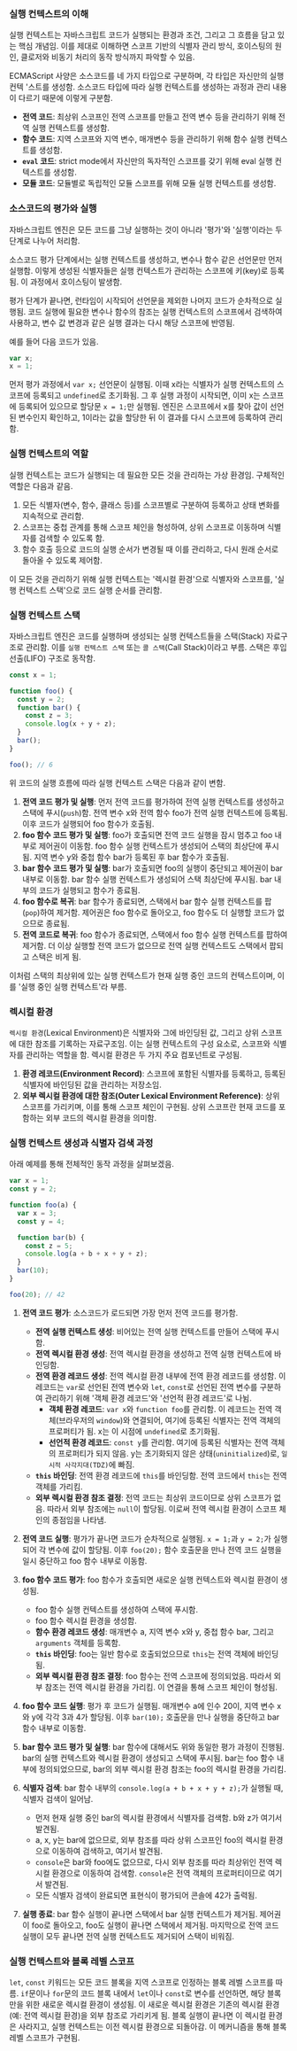### 실행 컨텍스트의 이해

실행 컨텍스트는 자바스크립트 코드가 실행되는 환경과 조건, 그리고 그 흐름을 담고 있는 핵심 개념임. 이를 제대로 이해하면 스코프 기반의 식별자 관리 방식, 호이스팅의 원인, 클로저와 비동기 처리의 동작 방식까지 파악할 수 있음.

ECMAScript 사양은 소스코드를 네 가지 타입으로 구분하며, 각 타입은 자신만의 실행 컨텍 '스트를 생성함. 소스코드 타입에 따라 실행 컨텍스트를 생성하는 과정과 관리 내용이 다르기 때문에 이렇게 구분함.

- **전역 코드**: 최상위 스코프인 전역 스코프를 만들고 전역 변수 등을 관리하기 위해 전역 실행 컨텍스트를 생성함.
- **함수 코드**: 지역 스코프와 지역 변수, 매개변수 등을 관리하기 위해 함수 실행 컨텍스트를 생성함.
- **`eval` 코드**: strict mode에서 자신만의 독자적인 스코프를 갖기 위해 eval 실행 컨텍스트를 생성함.
- **모듈 코드**: 모듈별로 독립적인 모듈 스코프를 위해 모듈 실행 컨텍스트를 생성함.

### 소스코드의 평가와 실행

자바스크립트 엔진은 모든 코드를 그냥 실행하는 것이 아니라 '평가'와 '실행'이라는 두 단계로 나누어 처리함.

소스코드 평가 단계에서는 실행 컨텍스트를 생성하고, 변수나 함수 같은 선언문만 먼저 실행함. 이렇게 생성된 식별자들은 실행 컨텍스트가 관리하는 스코프에 키(key)로 등록됨. 이 과정에서 호이스팅이 발생함.

평가 단계가 끝나면, 런타임이 시작되어 선언문을 제외한 나머지 코드가 순차적으로 실행됨. 코드 실행에 필요한 변수나 함수의 참조는 실행 컨텍스트의 스코프에서 검색하여 사용하고, 변수 값 변경과 같은 실행 결과는 다시 해당 스코프에 반영됨.

예를 들어 다음 코드가 있음.

```javascript
var x;
x = 1;
```

먼저 평가 과정에서 `var x;` 선언문이 실행됨. 이때 x라는 식별자가 실행 컨텍스트의 스코프에 등록되고 `undefined`로 초기화됨. 그 후 실행 과정이 시작되면, 이미 x는 스코프에 등록되어 있으므로 할당문 `x = 1;`만 실행됨. 엔진은 스코프에서 x를 찾아 값이 선언된 변수인지 확인하고, 1이라는 값을 할당한 뒤 이 결과를 다시 스코프에 등록하여 관리함.

### 실행 컨텍스트의 역할

실행 컨텍스트는 코드가 실행되는 데 필요한 모든 것을 관리하는 가상 환경임. 구체적인 역할은 다음과 같음.

1.  모든 식별자(변수, 함수, 클래스 등)를 스코프별로 구분하여 등록하고 상태 변화를 지속적으로 관리함.
2.  스코프는 중첩 관계를 통해 스코프 체인을 형성하여, 상위 스코프로 이동하며 식별자를 검색할 수 있도록 함.
3.  함수 호출 등으로 코드의 실행 순서가 변경될 때 이를 관리하고, 다시 원래 순서로 돌아올 수 있도록 제어함.

이 모든 것을 관리하기 위해 실행 컨텍스트는 '렉시컬 환경'으로 식별자와 스코프를, '실행 컨텍스트 스택'으로 코드 실행 순서를 관리함.

### 실행 컨텍스트 스택

자바스크립트 엔진은 코드를 실행하며 생성되는 실행 컨텍스트들을 스택(Stack) 자료구조로 관리함. 이를 `실행 컨텍스트 스택` 또는 `콜 스택`(Call Stack)이라고 부름. 스택은 후입선출(LIFO) 구조로 동작함.

```javascript
const x = 1;

function foo() {
  const y = 2;
  function bar() {
    const z = 3;
    console.log(x + y + z);
  }
  bar();
}

foo(); // 6
```

위 코드의 실행 흐름에 따라 실행 컨텍스트 스택은 다음과 같이 변함.

1.  **전역 코드 평가 및 실행**: 먼저 전역 코드를 평가하여 전역 실행 컨텍스트를 생성하고 스택에 푸시(`push`)함. 전역 변수 x와 전역 함수 foo가 전역 실행 컨텍스트에 등록됨. 이후 코드가 실행되어 foo 함수가 호출됨.
2.  **foo 함수 코드 평가 및 실행**: foo가 호출되면 전역 코드 실행을 잠시 멈추고 foo 내부로 제어권이 이동함. foo 함수 실행 컨텍스트가 생성되어 스택의 최상단에 푸시됨. 지역 변수 y와 중첩 함수 bar가 등록된 후 bar 함수가 호출됨.
3.  **bar 함수 코드 평가 및 실행**: bar가 호출되면 foo의 실행이 중단되고 제어권이 bar 내부로 이동함. bar 함수 실행 컨텍스트가 생성되어 스택 최상단에 푸시됨. bar 내부의 코드가 실행되고 함수가 종료됨.
4.  **foo 함수로 복귀**: bar 함수가 종료되면, 스택에서 bar 함수 실행 컨텍스트를 팝(`pop`)하여 제거함. 제어권은 foo 함수로 돌아오고, foo 함수도 더 실행할 코드가 없으므로 종료됨.
5.  **전역 코드로 복귀**: foo 함수가 종료되면, 스택에서 foo 함수 실행 컨텍스트를 팝하여 제거함. 더 이상 실행할 전역 코드가 없으므로 전역 실행 컨텍스트도 스택에서 팝되고 스택은 비게 됨.

이처럼 스택의 최상위에 있는 실행 컨텍스트가 현재 실행 중인 코드의 컨텍스트이며, 이를 '실행 중인 실행 컨텍스트'라 부름.

### 렉시컬 환경

`렉시컬 환경`(Lexical Environment)은 식별자와 그에 바인딩된 값, 그리고 상위 스코프에 대한 참조를 기록하는 자료구조임. 이는 실행 컨텍스트의 구성 요소로, 스코프와 식별자를 관리하는 역할을 함. 렉시컬 환경은 두 가지 주요 컴포넌트로 구성됨.

1.  **환경 레코드(Environment Record)**: 스코프에 포함된 식별자를 등록하고, 등록된 식별자에 바인딩된 값을 관리하는 저장소임.
2.  **외부 렉시컬 환경에 대한 참조(Outer Lexical Environment Reference)**: 상위 스코프를 가리키며, 이를 통해 스코프 체인이 구현됨. 상위 스코프란 현재 코드를 포함하는 외부 코드의 렉시컬 환경을 의미함.

### 실행 컨텍스트 생성과 식별자 검색 과정

아래 예제를 통해 전체적인 동작 과정을 살펴보겠음.

```javascript
var x = 1;
const y = 2;

function foo(a) {
  var x = 3;
  const y = 4;

  function bar(b) {
    const z = 5;
    console.log(a + b + x + y + z);
  }
  bar(10);
}

foo(20); // 42
```

1.  **전역 코드 평가**: 소스코드가 로드되면 가장 먼저 전역 코드를 평가함.

    - **전역 실행 컨텍스트 생성**: 비어있는 전역 실행 컨텍스트를 만들어 스택에 푸시함.
    - **전역 렉시컬 환경 생성**: 전역 렉시컬 환경을 생성하고 전역 실행 컨텍스트에 바인딩함.
    - **전역 환경 레코드 생성**: 전역 렉시컬 환경 내부에 전역 환경 레코드를 생성함. 이 레코드는 `var`로 선언된 전역 변수와 `let`, `const`로 선언된 전역 변수를 구분하여 관리하기 위해 '객체 환경 레코드'와 '선언적 환경 레코드'로 나뉨.
      - **객체 환경 레코드**: `var x`와 `function foo`를 관리함. 이 레코드는 전역 객체(브라우저의 `window`)와 연결되어, 여기에 등록된 식별자는 전역 객체의 프로퍼티가 됨. x는 이 시점에 `undefined`로 초기화됨.
      - **선언적 환경 레코드**: `const y`를 관리함. 여기에 등록된 식별자는 전역 객체의 프로퍼티가 되지 않음. y는 초기화되지 않은 상태(`uninitialized`)로, `일시적 사각지대(TDZ)`에 빠짐.
    - **`this` 바인딩**: 전역 환경 레코드에 `this`를 바인딩함. 전역 코드에서 `this`는 전역 객체를 가리킴.
    - **외부 렉시컬 환경 참조 결정**: 전역 코드는 최상위 코드이므로 상위 스코프가 없음. 따라서 외부 참조에는 `null`이 할당됨. 이로써 전역 렉시컬 환경이 스코프 체인의 종점임을 나타냄.

2.  **전역 코드 실행**: 평가가 끝나면 코드가 순차적으로 실행됨. `x = 1;`과 `y = 2;`가 실행되어 각 변수에 값이 할당됨. 이후 `foo(20);` 함수 호출문을 만나 전역 코드 실행을 일시 중단하고 foo 함수 내부로 이동함.

3.  **foo 함수 코드 평가**: foo 함수가 호출되면 새로운 실행 컨텍스트와 렉시컬 환경이 생성됨.

    - foo 함수 실행 컨텍스트를 생성하여 스택에 푸시함.
    - foo 함수 렉시컬 환경을 생성함.
    - **함수 환경 레코드 생성**: 매개변수 a, 지역 변수 x와 y, 중첩 함수 bar, 그리고 `arguments` 객체를 등록함.
    - **`this` 바인딩**: foo는 일반 함수로 호출되었으므로 `this`는 전역 객체에 바인딩됨.
    - **외부 렉시컬 환경 참조 결정**: foo 함수는 전역 스코프에 정의되었음. 따라서 외부 참조는 전역 렉시컬 환경을 가리킴. 이 연결을 통해 스코프 체인이 형성됨.

4.  **foo 함수 코드 실행**: 평가 후 코드가 실행됨. 매개변수 a에 인수 20이, 지역 변수 x와 y에 각각 3과 4가 할당됨. 이후 `bar(10);` 호출문을 만나 실행을 중단하고 bar 함수 내부로 이동함.

5.  **bar 함수 코드 평가 및 실행**: bar 함수에 대해서도 위와 동일한 평가 과정이 진행됨. bar의 실행 컨텍스트와 렉시컬 환경이 생성되고 스택에 푸시됨. bar는 foo 함수 내부에 정의되었으므로, bar의 외부 렉시컬 환경 참조는 foo의 렉시컬 환경을 가리킴.

6.  **식별자 검색**: bar 함수 내부의 `console.log(a + b + x + y + z);`가 실행될 때, 식별자 검색이 일어남.

    - 먼저 현재 실행 중인 bar의 렉시컬 환경에서 식별자를 검색함. b와 z가 여기서 발견됨.
    - a, x, y는 bar에 없으므로, 외부 참조를 따라 상위 스코프인 foo의 렉시컬 환경으로 이동하여 검색하고, 여기서 발견됨.
    - `console`은 bar와 foo에도 없으므로, 다시 외부 참조를 따라 최상위인 전역 렉시컬 환경으로 이동하여 검색함. `console`은 전역 객체의 프로퍼티이므로 여기서 발견됨.
    - 모든 식별자 검색이 완료되면 표현식이 평가되어 콘솔에 42가 출력됨.

7.  **실행 종료**: bar 함수 실행이 끝나면 스택에서 bar 실행 컨텍스트가 제거됨. 제어권이 foo로 돌아오고, foo도 실행이 끝나면 스택에서 제거됨. 마지막으로 전역 코드 실행이 모두 끝나면 전역 실행 컨텍스트도 제거되어 스택이 비워짐.

### 실행 컨텍스트와 블록 레벨 스코프

`let`, `const` 키워드는 모든 코드 블록을 지역 스코프로 인정하는 블록 레벨 스코프를 따름. `if`문이나 `for`문의 코드 블록 내에서 `let`이나 `const`로 변수를 선언하면, 해당 블록만을 위한 새로운 렉시컬 환경이 생성됨. 이 새로운 렉시컬 환경은 기존의 렉시컬 환경(예: 전역 렉시컬 환경)을 외부 참조로 가리키게 됨. 블록 실행이 끝나면 이 렉시컬 환경은 사라지고, 실행 컨텍스트는 이전 렉시컬 환경으로 되돌아감. 이 메커니즘을 통해 블록 레벨 스코프가 구현됨.
